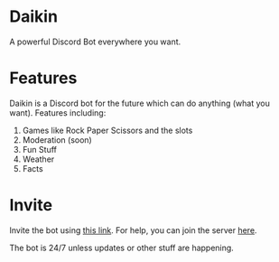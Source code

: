 # Daikin
A powerful Discord Bot everywhere you want.

# Features
Daikin is a Discord bot for the future which can do anything (what you want). Features including:

1. Games like Rock Paper Scissors and the slots
2. Moderation (soon)
3. Fun Stuff
4. Weather
5. Facts

# Invite
Invite the bot using [this link](https://discordapp.com/oauth2/authorize?&client_id=479547730075713547&scope=bot&permissions=8). For help, you can join the server [here](https://discord.gg/Tp2F3Dw).

The bot is 24/7 unless updates or other stuff are happening.
